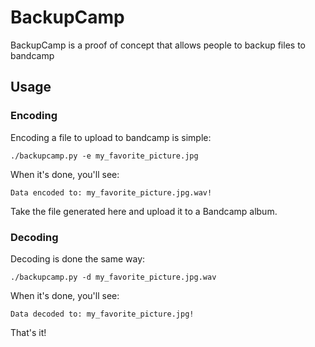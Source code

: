 # BackupCamp
BackupCamp is a proof of concept that allows people to backup files to bandcamp

## Usage
### Encoding
Encoding a file to upload to bandcamp is simple:

`./backupcamp.py -e my_favorite_picture.jpg`

When it's done, you'll see:

`Data encoded to: my_favorite_picture.jpg.wav!`

Take the file generated here and upload it to a Bandcamp album.

### Decoding
Decoding is done the same way:

`./backupcamp.py -d my_favorite_picture.jpg.wav`

When it's done, you'll see:

`Data decoded to: my_favorite_picture.jpg!`

That's it!
